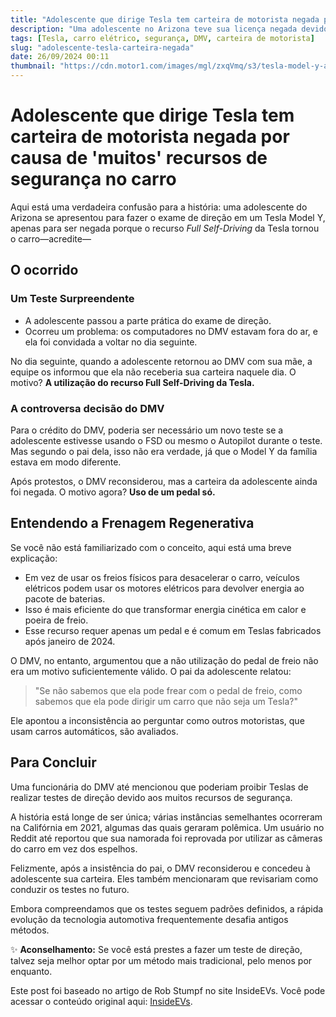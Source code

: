 ```yaml
---
title: "Adolescente que dirige Tesla tem carteira de motorista negada por causa de 'muitos' recursos de segurança no carro"
description: "Uma adolescente no Arizona teve sua licença negada devido aos recursos de segurança de um Tesla Model Y. Descubra os detalhes desta curiosa situação."
tags: [Tesla, carro elétrico, segurança, DMV, carteira de motorista]
slug: "adolescente-tesla-carteira-negada"
date: 26/09/2024 00:11
thumbnail: "https://cdn.motor1.com/images/mgl/zxqVmq/s3/tesla-model-y-arizona-drivers-license-denied.jpg"
---
```


# Adolescente que dirige Tesla tem carteira de motorista negada por causa de 'muitos' recursos de segurança no carro

Aqui está uma verdadeira confusão para a história: uma adolescente do Arizona se apresentou para fazer o exame de direção em um Tesla Model Y, apenas para ser negada porque o recurso *Full Self-Driving* da Tesla tornou o carro—acredite—

## O ocorrido

### Um Teste Surpreendente

- A adolescente passou a parte prática do exame de direção.
- Ocorreu um problema: os computadores no DMV estavam fora do ar, e ela foi convidada a voltar no dia seguinte.

No dia seguinte, quando a adolescente retornou ao DMV com sua mãe, a equipe os informou que ela não receberia sua carteira naquele dia. O motivo? **A utilização do recurso Full Self-Driving da Tesla.**

### A controversa decisão do DMV

Para o crédito do DMV, poderia ser necessário um novo teste se a adolescente estivesse usando o FSD ou mesmo o Autopilot durante o teste. Mas segundo o pai dela, isso não era verdade, já que o Model Y da família estava em modo diferente.

Após protestos, o DMV reconsiderou, mas a carteira da adolescente ainda foi negada. O motivo agora? **Uso de um pedal só.**

## Entendendo a Frenagem Regenerativa

Se você não está familiarizado com o conceito, aqui está uma breve explicação:

- Em vez de usar os freios físicos para desacelerar o carro, veículos elétricos podem usar os motores elétricos para devolver energia ao pacote de baterias.
- Isso é mais eficiente do que transformar energia cinética em calor e poeira de freio.
- Esse recurso requer apenas um pedal e é comum em Teslas fabricados após janeiro de 2024.

O DMV, no entanto, argumentou que a não utilização do pedal de freio não era um motivo suficientemente válido. O pai da adolescente relatou:

> "Se não sabemos que ela pode frear com o pedal de freio, como sabemos que ela pode dirigir um carro que não seja um Tesla?"

Ele apontou a inconsistência ao perguntar como outros motoristas, que usam carros automáticos, são avaliados.

## Para Concluir

Uma funcionária do DMV até mencionou que poderiam proibir Teslas de realizar testes de direção devido aos muitos recursos de segurança. 

A história está longe de ser única; várias instâncias semelhantes ocorreram na Califórnia em 2021, algumas das quais geraram polêmica. Um usuário no Reddit até reportou que sua namorada foi reprovada por utilizar as câmeras do carro em vez dos espelhos.

Felizmente, após a insistência do pai, o DMV reconsiderou e concedeu à adolescente sua carteira. Eles também mencionaram que revisariam como conduzir os testes no futuro.

Embora compreendamos que os testes seguem padrões definidos, a rápida evolução da tecnologia automotiva frequentemente desafia antigos métodos.

✨ **Aconselhamento:** Se você está prestes a fazer um teste de direção, talvez seja melhor optar por um método mais tradicional, pelo menos por enquanto.

Este post foi baseado no artigo de Rob Stumpf no site InsideEVs. Você pode acessar o conteúdo original aqui: [InsideEVs](https://insideevs.com/news/734678/arizona-teen-denied-license-safe/).